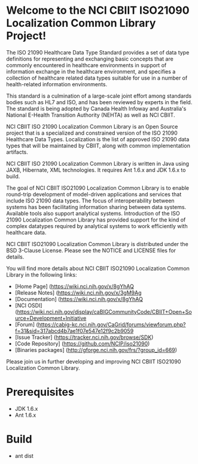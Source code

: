 Welcome to the NCI CBIIT ISO21090 Localization Common Library Project!
=====================================

The ISO 21090 Healthcare Data Type Standard provides a set of data type definitions for representing and exchanging basic concepts that are commonly encountered in healthcare environments in support of information exchange in the healthcare environment, and specifies a collection of healthcare related data types suitable for use in a number of health-related information environments.

This standard is a culmination of a large-scale joint effort among standards bodies such as HL7 and ISO, and has been reviewed by experts in the field. The standard is being adopted by Canada Health Infoway and Australia's National E-Health Transition Authority (NEHTA) as well as NCI CBIIT.

NCI CBIIT ISO 21090 Localization Common Library is an Open Source project that is a specialized and constrained version of the ISO 21090 Healthcare Data Types. Localization is the list of approved ISO 21090 data types that will be maintained by CBIIT, along with common implementation artifacts.

NCI CBIIT ISO 21090 Localization Common Library is written in Java using JAXB, Hibernate, XML technologies. It requires Ant 1.6.x and JDK 1.6.x to build. 

The goal of NCI CBIIT ISO21090 Localization Common Library is to enable round-trip development of model-driven applications and services that include ISO 21090 data types. The focus of interoperability between systems has been facilitating information sharing between data systems. Available tools also support analytical systems. Introduction of the ISO 21090 Localization Common Library has provided support for the kind of complex datatypes required by analytical systems to work efficiently with healthcare data.

NCI CBIIT ISO21090 Localization Common Library is distributed under the BSD 3-Clause License.
Please see the NOTICE and LICENSE files for details.

You will find more details about NCI CBIIT ISO21090 Localization Common Library in the following links:

 * [Home Page] (https://wiki.nci.nih.gov/x/8gYhAQ
 * [Release Notes] (https://wiki.nci.nih.gov/x/3gM9Ag
 * [Documentation] (https://wiki.nci.nih.gov/x/8gYhAQ
 * [NCI OSDI] (https://wiki.nci.nih.gov/display/caBIGCommunityCode/CBIIT+Open+Source+Development+Initiative
 * [Forum] (https://cabig-kc.nci.nih.gov/CaGrid/forums/viewforum.php?f=31&sid=317abcd4b7ae1f07e547e12f9c2b9059
 * [Issue Tracker] (https://tracker.nci.nih.gov/browse/SDK)
 * [Code Repository] (https://github.com/NCIP/iso21090)
 * [Binaries packages] (http://gforge.nci.nih.gov/frs/?group_id=669)

Please join us in further developing and improving NCI CBIIT ISO21090 Localization Common Library.

# Prerequisites
 * JDK 1.6.x
 * Ant 1.6.x
 
# Build
 * ant dist